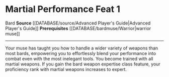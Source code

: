 ﻿---
feat: Martial Performance
id: '1633'
level: '1'
name: Martial Performance
prerequisite: '[[DATABASE/bardmuse/Warrior|warrior muse]]'
rarity: Common
source: '[[DATABASE/source/Advanced Player''s Guide|Advanced Player''s Guide]]'
trait:
- '[[DATABASE/trait/Bard|Bard]]'
type: Feat

---
# Martial Performance <span class="item-type">Feat 1</span>

<span class="item-trait">Bard</span>
**Source** [[DATABASE/source/Advanced Player's Guide|Advanced Player's Guide]] 
**Prerequisites** [[DATABASE/bardmuse/Warrior|warrior muse]]

---
Your muse has taught you how to handle a wider variety of weapons than most bards, empowering you to effortlessly blend your performance into combat even with the most inelegant tools. You become trained with all martial weapons. If you gain the bard weapon expertise class feature, your proficiency rank with martial weapons increases to expert.